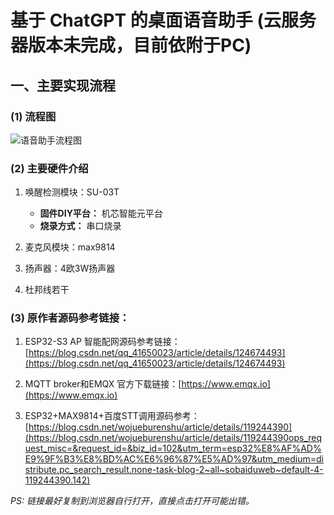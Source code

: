 # 基于 ChatGPT 的桌面语音助手 (云服务器版本未完成，目前依附于PC)


## 一、主要实现流程

### (1) 流程图

![语音助手流程图](https://github.com/frisk0926/AIproject/assets/129162725/0a8903f5-1d96-4010-8482-f3395daf8874)


### (2) 主要硬件介绍

1. 唤醒检测模块：SU-03T
   - **固件DIY平台：** 机芯智能元平台
   - **烧录方式：** 串口烧录

2. 麦克风模块：max9814

3. 扬声器：4欧3W扬声器

4. 杜邦线若干

### (3) 原作者源码参考链接：

1. ESP32-S3 AP 智能配网源码参考链接：[https://blog.csdn.net/qq_41650023/article/details/124674493](https://blog.csdn.net/qq_41650023/article/details/124674493)

2. MQTT broker和EMQX 官方下载链接：[https://www.emqx.io](https://www.emqx.io)

3. ESP32+MAX9814+百度STT调用源码参考：[https://blog.csdn.net/wojueburenshu/article/details/119244390](https://blog.csdn.net/wojueburenshu/article/details/119244390ops_request_misc=&request_id=&biz_id=102&utm_term=esp32%E8%AF%AD%E9%9F%B3%E8%BD%AC%E6%96%87%E5%AD%97&utm_medium=distribute.pc_search_result.none-task-blog-2~all~sobaiduweb~default-4-119244390.142)

*PS: 链接最好复制到浏览器自行打开，直接点击打开可能出错。*

